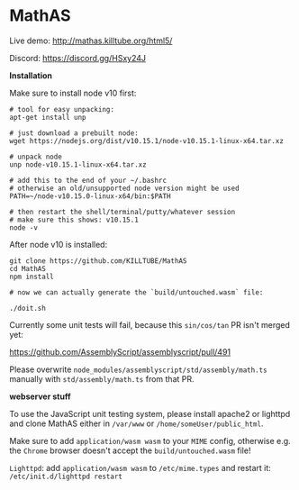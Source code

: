 # MathAS

Live demo: http://mathas.killtube.org/html5/

Discord: https://discord.gg/HSxy24J

**Installation**

Make sure to install node v10 first:

```shell
# tool for easy unpacking:
apt-get install unp

# just download a prebuilt node:
wget https://nodejs.org/dist/v10.15.1/node-v10.15.1-linux-x64.tar.xz

# unpack node
unp node-v10.15.1-linux-x64.tar.xz

# add this to the end of your ~/.bashrc
# otherwise an old/unsupported node version might be used
PATH=~/node-v10.15.0-linux-x64/bin:$PATH

# then restart the shell/terminal/putty/whatever session
# make sure this shows: v10.15.1
node -v
```

After node v10 is installed:

```
git clone https://github.com/KILLTUBE/MathAS
cd MathAS
npm install

# now we can actually generate the `build/untouched.wasm` file:

./doit.sh
```

Currently some unit tests will fail, because this `sin/cos/tan` PR isn't merged yet: 

https://github.com/AssemblyScript/assemblyscript/pull/491

Please overwrite `node_modules/assemblyscript/std/assembly/math.ts` manually with `std/assembly/math.ts` from that PR.

**webserver stuff**

To use the JavaScript unit testing system, please install apache2 or lighttpd and clone MathAS either in `/var/www` or `/home/someUser/public_html`.

Make sure to add `application/wasm wasm` to your `MIME` config, otherwise e.g. the `Chrome` browser doesn't accept the `build/untouched.wasm` file!

`Lighttpd`: add `application/wasm wasm` to `/etc/mime.types` and restart it: `/etc/init.d/lighttpd restart`
